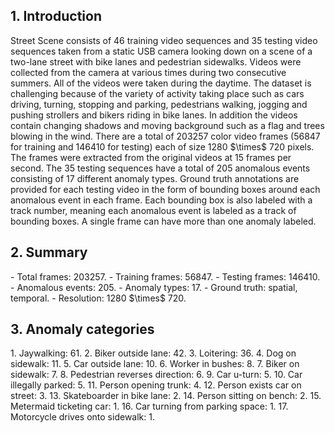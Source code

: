 <h2>1. Introduction</h2>
Street Scene consists of 46 training video sequences and 35 testing video sequences taken from a static USB camera looking down on a scene of a two-lane street with bike lanes and pedestrian sidewalks. Videos were collected from the camera at various times during two consecutive summers. All of the videos were taken during the daytime. The dataset is challenging because of the variety of activity taking place such as cars driving, turning, stopping and parking, pedestrians walking, jogging and pushing strollers and bikers riding in bike lanes. In addition the videos contain changing shadows and moving background such as a flag and trees blowing in the wind. There are a total of 203257 color video frames (56847 for training and 146410 for testing) each of size 1280 $\times$ 720 pixels. The frames were extracted from the original videos at 15 frames per second. The 35 testing sequences have a total of 205 anomalous events consisting of 17 different anomaly types. Ground truth annotations are provided for each testing video in the form of bounding boxes around each anomalous event in each frame. Each bounding box is also labeled with a track number, meaning each anomalous event is labeled as a track of bounding boxes. A single frame can have more than one anomaly labeled.
<h2>2. Summary</h2>
- Total frames: 203257.
- Training frames: 56847.
- Testing frames: 146410.
- Anomalous events: 205.
- Anomaly types: 17. 
- Ground truth: spatial, temporal.
- Resolution: 1280 $\times$ 720.
<h2>3. Anomaly categories</h2>
1. Jaywalking: 61.
2. Biker outside lane: 42.
3. Loitering: 36.
4. Dog on sidewalk: 11.
5. Car outside lane: 10.
6. Worker in bushes: 8.
7. Biker on sidewalk: 7.
8. Pedestrian reverses direction: 6.
9. Car u-turn: 5.
10. Car illegally parked: 5.
11. Person opening trunk: 4.
12. Person exists car on street: 3.
13. Skateboarder in bike lane: 2.
14. Person sitting on bench: 2.
15. Metermaid ticketing car: 1.
16. Car turning from parking space: 1.
17. Motorcycle drives onto sidewalk: 1.